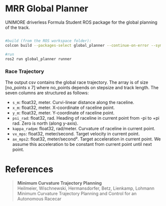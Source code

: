 # MRR Global Planner

UNIMORE driverless Formula Student ROS package for the global planning of the track.



```sh

#build (from the ROS workspace folder):
colcon build --packages-select global_planner --continue-on-error --symlink-install

#run
ros2 run global_planner runner

```

### Race Trajectory
The output csv contains the global race trajectory. The array is of size [no_points x 7] where no_points depends on stepsize and track length. The seven columns are structured as follows:

* `s_m`: float32, meter. Curvi-linear distance along the raceline.
* `x_m`: float32, meter. X-coordinate of raceline point.
* `y_m`: float32, meter. Y-coordinate of raceline point.
* `psi_rad`: float32, rad. Heading of raceline in current point from -pi to +pi rad. Zero is north (along y-axis).
* `kappa_radpm`: float32, rad/meter. Curvature of raceline in current point.
* `vx_mps`: float32, meter/second. Target velocity in current point.
* `ax_mps2`: float32, meter/second². Target acceleration in current point. We assume this acceleration to be constant from current point until next point.


# References
> **Minimum Curvature Trajectory Planning**\
Heilmeier, Wischnewski, Hermansdorfer, Betz, Lienkamp, Lohmann\
Minimum Curvature Trajectory Planning and Control for an Autonomous Racecar